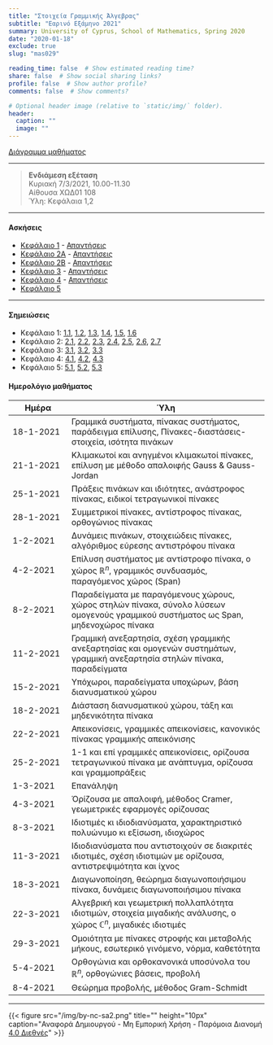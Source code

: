 ```yaml
---
title: "Στοιχεία Γραμμικής Άλγεβρας"
subtitle: "Εαρινό Εξάμηνο 2021"
summary: University of Cyprus, School of Mathematics, Spring 2020
date: "2020-01-18"
exclude: true
slug: "mas029"

reading_time: false  # Show estimated reading time?
share: false  # Show social sharing links?
profile: false  # Show author profile?
comments: false  # Show comments?

# Optional header image (relative to `static/img/` folder).
header:
  caption: ""
  image: ""
---
```


[Διάγραμμα μαθήματος](/teaching/mas029/mas029.3_spring_2021_syllabus.pdf)

---

> **Ενδιάμεση εξέταση**\
> Κυριακή 7/3/2021, 10.00-11.30\
> Αίθουσα ΧΩΔ01 108\
> Ύλη: Κεφάλαια 1,2

---

#### Ασκήσεις

- [Κεφάλαιο 1](/teaching/mas029/mas029_exercises_1_2021.pdf) - [Απαντήσεις](/teaching/mas029/mas029_answers_1_2021.pdf)
- [Κεφάλαιο 2A](/teaching/mas029/mas029_exercises_2_2021.pdf) - [Απαντήσεις](/teaching/mas029/mas029_answers_2_2021.pdf)
- [Κεφάλαιο 2B](/teaching/mas029/mas029_exercises_2b_2021.pdf) - [Απαντήσεις](/teaching/mas029/mas029_answers_2b_2021.pdf)
- [Κεφάλαιο 3](/teaching/mas029/mas029_exercises_3_2021.pdf) - [Απαντήσεις](/teaching/mas029/mas029_answers_3_2021.pdf)
- [Κεφάλαιο 4](/teaching/mas029/mas029_exercises_4_2021.pdf) - [Απαντήσεις](/teaching/mas029/mas029_answers_4_2021.pdf)
- [Κεφάλαιο 5](/teaching/mas029/mas029_exercises_5_2021.pdf)

---

#### Σημειώσεις

- Κεφάλαιο 1: [1.1](/teaching/mas029/slides/1.1.linear_systems.pdf), [1.2](/teaching/mas029/slides/1.2.matrices.pdf), [1.3](/teaching/mas029/slides/1.3.special_matrices.pdf), [1.4](/teaching/mas029/slides/1.4.inverse_matrix.pdf), [1.5](/teaching/mas029/slides/1.5.row_equivalence.pdf), [1.6](/teaching/mas029/slides/1.6.inverse_matrix_method.pdf)
- Κεφάλαιο 2: [2.1](/teaching/mas029/slides/3.1.R^n-span.pdf), [2.2](/teaching/mas029/slides/3.2.matrix_spaces.pdf), [2.3](/teaching/mas029/slides/3.3.linear_independence.pdf), [2.4](/teaching/mas029/slides/3.5.subspaces.pdf), [2.5](/teaching/mas029/slides/3.6.basis.pdf), [2.6](/teaching/mas029/slides/3.7.rank.pdf), [2.7](/teaching/mas029/slides/3.4.linear_transformations.pdf)
- Κεφάλαιο 3: [3.1](/teaching/mas029/slides/4.1.determinants.pdf), [3.2](/teaching/mas029/slides/4.2.elimination_method.pdf), [3.3](/teaching/mas029/slides/4.3.cramer's_rule.pdf)
- Κεφάλαιο 4: [4.1](/teaching/mas029/slides/5.1.eigenvalues.pdf), [4.2](/teaching/mas029/slides/5.2.diagonalization.pdf), [4.3](/teaching/mas029/slides/5.3.complex_eigenvalues.pdf)
- Κεφάλαιο 5: [5.1](/teaching/mas029/slides/6.1.inner_product.pdf), [5.2](/teaching/mas029/slides/6.2.orthogonal_sets.pdf), [5.3](/teaching/mas029/slides/6.3.Gram-Schmidt.pdf)

#### Ημερολόγιο μαθήματος
| Ημέρα <div style="width:100px"></div> | Ύλη |
| ------------------------------------- | --- |
| 18-1-2021 | Γραμμικά συστήματα, πίνακας συστήματος, παράδειγμα επίλυσης, Πίνακες-διαστάσεις-στοιχεία, ισότητα πινάκων|
| 21-1-2021 | Κλιμακωτοί και ανηγμένοι κλιμακωτοί πίνακες, επίλυση με μέθοδο απαλοιφής Gauss & Gauss-Jordan | 
| 25-1-2021 | Πράξεις πινάκων και ιδιότητες, ανάστροφος πίνακας, ειδικοί τετραγωνικοί πίνακες |
| 28-1-2021 | Συμμετρικοί πίνακες, αντίστροφος πίνακας, ορθογώνιος πίνακας |
| 1-2-2021  | Δυνάμεις πινάκων, στοιχειώδεις πίνακες, αλγόριθμος εύρεσης αντιστρόφου πίνακα |
| 4-2-2021  | Επίλυση συστήματος με αντίστροφο πίνακα, ο χώρος $\mathbb{R}^n$, γραμμικός συνδυασμός, παραγόμενος χώρος (Span) |
| 8-2-2021  | Παραδείγματα με παραγόμενους χώρους, χώρος στηλών πίνακα, σύνολο λύσεων ομογενούς γραμμικού συστήματος ως Span, μηδενοχώρος πίνακα |
| 11-2-2021 | Γραμμική ανεξαρτησία, σχέση γραμμικής ανεξαρτησίας και ομογενών συστημάτων, γραμμική ανεξαρτησία στηλών πίνακα, παραδείγματα | 
| 15-2-2021 | Υπόχωροι, παραδείγματα υποχώρων, βάση διανυσματικού χώρου |
| 18-2-2021 | Διάσταση διανυσματικού χώρου, τάξη και μηδενικότητα πίνακα |
| 22-2-2021 | Απεικονίσεις, γραμμικές απεικονίσεις, κανονικός πίνακας γραμμικής απεικόνισης |
| 25-2-2021 | 1-1 και επί γραμμικές απεικονίσεις, ορίζουσα τετραγωνικού πίνακα με ανάπτυγμα, ορίζουσα και γραμμοπράξεις |
| 1-3-2021  | Επανάληψη |
| 4-3-2021  | Όρίζουσα με απαλοιφή, μέθοδος Cramer, γεωμετρικές εφαρμογές ορίζουσας |
| 8-3-2021  | Ιδιοτιμές κι ιδιοδιανύσματα, χαρακτηριστικό πολυώνυμο κι εξίσωση, ιδιοχώρος |
| 11-3-2021 | Ιδιοδιανύσματα που αντιστοιχούν σε διακριτές ιδιοτιμές, σχέση ιδιοτιμών με ορίζουσα, αντιστρεψιμότητα και ίχνος |
| 18-3-2021 | Διαγωνοποίηση, θεώρημα διαγωνοποιήσιμου πίνακα, δυνάμεις διαγωνοποιήσιμου πίνακα |
| 22-3-2021 | Αλγεβρική και γεωμετρική πολλαπλότητα ιδιοτιμών, στοιχεία μιγαδικής ανάλυσης, ο χώρος $\mathbb{C}^n$, μιγαδικές ιδιοτιμές |
| 29-3-2021 | Ομοιότητα με πίνακες στροφής και μεταβολής μήκους, εσωτερικό γινόμενο, νόρμα, καθετότητα |
| 5-4-2021  | Ορθογώνια και ορθοκανονικά υποσύνολα του $\mathbb{R}^n$, ορθογώνιες βάσεις, προβολή |
| 8-4-2021  | Θεώρημα προβολής, μέθοδος Gram-Schmidt |

---

{{< figure src="/img/by-nc-sa2.png" title="" height="10px" caption="Αναφορά Δημιουργού - Μη Εμπορική Χρήση - Παρόμοια Διανομή [4.0 Διεθνές](https://creativecommons.org/licenses/by-nc-sa/4.0/)" >}}


